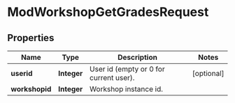 

# ModWorkshopGetGradesRequest


## Properties

| Name | Type | Description | Notes |
|------------ | ------------- | ------------- | -------------|
|**userid** | **Integer** | User id (empty or 0 for current user). |  [optional] |
|**workshopid** | **Integer** | Workshop instance id. |  |



